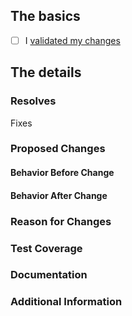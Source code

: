 <!--
  - Thanks for submitting code to Blockly!  Please fill out the following as part of
  - your pull request so we can review your code more easily.
  -->

## The basics

<!-- TODO: Verify the following, checking each box with an 'x' between the brackets: [x] -->

- [ ] I [validated my changes](https://developers.google.com/blockly/guides/contribute/core#making_and_verifying_a_change)

## The details
### Resolves

<!-- TODO: What Github issue does this resolve? Please include a link. -->
Fixes 

### Proposed Changes

<!-- TODO: Describe what this Pull Request does.  Include screenshots if applicable. -->

#### Behavior Before Change

<!--TODO: Image, gif or explanation of behavior before this pull request. -->

#### Behavior After Change

<!--TODO: Image, gif or explanation of behavior after this pull request. -->

### Reason for Changes

<!--TODO: Explain why these changes should be made.  Include screenshots if applicable. -->

### Test Coverage

<!-- TODO: Please create unit tests, and explain here how they cover
           your changes, or tell us how you tested it manually. If
           your changes include browser-specific behaviour, include
           information about the browser and device that you used for
           testing. -->

### Documentation

<!-- TODO: Does any documentation need to be created or updated because of this PR?
  -        If so please explain.
  -->

### Additional Information

<!-- Anything else we should know? -->
